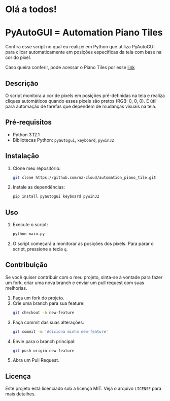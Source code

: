 # Olá a todos!

# PyAutoGUI = Automation Piano Tiles

Confira esse script no qual eu realizei em Python que utiliza PyAutoGUI para clicar automaticamente em posições específicas da tela com base na cor do pixel.

Caso queira conferir, pode acessar o Piano Tiles por esse [link](https://www.agame.com/game/magic-piano-tiles#theatermode)


## Descrição

O script monitora a cor de pixels em posições pré-definidas na tela e realiza cliques automáticos quando esses pixels são pretos (RGB: 0, 0, 0). É útil para automação de tarefas que dependem de mudanças visuais na tela.


## Pré-requisitos

- Python 3.12.1
- Bibliotecas Python: `pyautogui`, `keyboard`, `pywin32`


## Instalação

1. Clone meu repositório:
    ```bash
    git clone https://github.com/nz-cloud/automation_piano_tile.git
    ```

2. Instale as dependências:
    ```bash
    pip install pyautogui keyboard pywin32
    ```

    
## Uso

1. Execute o script:
    ```bash
    python main.py
    ```

2. O script começará a monitorar as posições dos pixels. Para parar o script, pressione a tecla `q`.

## Contribuição

Se você quiser contribuir com o meu projeto, sinta-se à vontade para fazer um fork, criar uma nova branch e enviar um pull request com suas melhorias.

1. Faça um fork do projeto.
2. Crie uma branch para sua feature:
    ```bash
    git checkout -b new-feature
    ```
3. Faça commit das suas alterações:
    ```bash
    git commit -m 'Adiciona minha new-feature'
    ```
4. Envie para o branch principal:
    ```bash
    git push origin new-feature
    ```
5. Abra um Pull Request.

## Licença

Este projeto está licenciado sob a licença MIT. Veja o arquivo `LICENSE` para mais detalhes.
